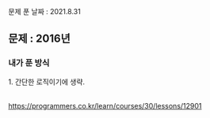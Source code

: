 문제 푼 날짜 : 2021.8.31

<h2>문제 : 2016년</h2>

<h3>내가 푼 방식</h3>
<div>1. 간단한 로직이기에 생략.</div>
<br>

https://programmers.co.kr/learn/courses/30/lessons/12901